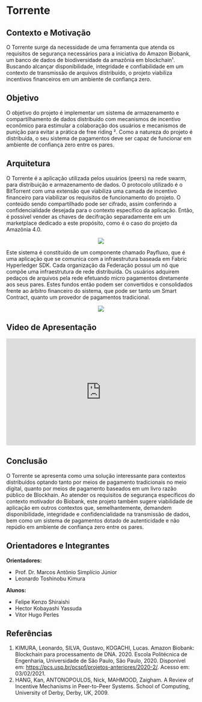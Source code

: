 # Torrente 


## Contexto e Motivação

O Torrente surge da necessidade de uma ferramenta que atenda os requisitos de segurança necessários para a iniciativa do Amazon Biobank, um banco de dados de biodiversidade da amazônia em blockchain¹. 
Buscando alcançar disponibilidade, integridade e confiabilidade em um contexto de transmissão de arquivos distribuído, o projeto viabiliza incentivos financeiros em um ambiente de confiança zero.

## Objetivo

O objetivo do projeto é implementar um sistema de armazenamento e compartilhamento de dados distribuído com mecanismos de incentivo econômico para estimular a colaboração dos usuários e mecanismos de punição para evitar a prática de free riding ².
Como a natureza do projeto é distribuída, o seu sistema de pagamentos deve ser capaz de funcionar em ambiente de confiança zero entre os pares. 

## Arquitetura

O Torrente é a aplicação utilizada pelos usuários (peers) na rede swarm, para distribuição e armazenamento de dados. O protocolo utilizado é o BitTorrent com uma extensão que viabiliza uma camada de incentivo financeiro para viabilizar os requisitos de funcionamento do projeto.
O conteúdo sendo compartilhado pode ser cifrado, assim conferindo a confidencialidade desejada para o contexto específico da aplicação. Então, é possível vender as chaves de decifração separadamente em um marketplace dedicado a este propósito, como é o caso do projeto da Amazônia 4.0.


<p align="center">
  <img src="/Torrente/assets/torrente_flow.jpeg" />
</p>

Este sistema é constituído de um componente chamado Payfluxo, que é uma aplicação que se comunica com a infraestrutura baseada em Fabric Hyperledger SDK. Cada organização da Federação possui um nó que compõe uma infraestrutura de rede distribuída.
Os usuários adquirem pedaços de arquivos pela rede efetuando micro pagamentos diretamente aos seus pares. Estes fundos então podem ser convertidos e consolidados frente ao árbitro financeiro do sistema, que pode ser tanto um Smart Contract, quanto um provedor de pagamentos tradicional.

<p align="center">
  <img src="/Torrente/assets/architecture.jpeg" />
</p>

## Video de Apresentação

<style>.embed-container { position: relative; padding-bottom: 56.25%; height: 0; overflow: hidden; max-width: 100%; } .embed-container iframe, .embed-container object, .embed-container embed { position: absolute; top: 0; left: 0; width: 100%; height: 100%; }</style><div class='embed-container'><iframe src='https://www.youtube.com/embed/QCz42cDgn_U' frameborder='0' allowfullscreen></iframe></div>

## Conclusão

O Torrente se apresenta como uma solução interessante para contextos distribuídos optando tanto por meios de pagamento tradicionais no meio digital, quanto por meios de pagamento baseados em um livro razão público de Blockhain. 
Ao atender os requisitos de segurança específicos do contexto motivador do Biobank, este projeto também sugere viabilidade de aplicação em outros contextos que, semelhantemente, demandem disponibilidade, integridade e confidencialidade na transmissão de dados, bem como um sistema de pagamentos dotado de autenticidade e não repúdio em ambiente de confiança zero entre os pares.

## Orientadores e Integrantes

**Orientadores:**

- Prof. Dr. Marcos Antônio Simplício Júnior
- Leonardo Toshinobu Kimura

**Alunos:**

- Felipe Kenzo Shiraishi
- Hector Kobayashi Yassuda
- Vitor Hugo Perles

## Referências

1. KIMURA, Leonardo, SILVA, Gustavo, KOGACHI, Lucas. Amazon Biobank:
Blockchain para processamento de DNA. 2020. Escola
Politécnica de Engenharia, Universidade de São Paulo, São Paulo, 2020. Disponível
em: <https://pcs.usp.br/pcspf/projetos-anteriores/2020-2/>. Acesso em: 03/02/2021.
2. HANG, Kan, ANTONOPOULOS, Nick, MAHMOOD, Zaigham. A Review of Incentive Mechanisms in Peer-to-Peer Systems. School of Computing, University
of Derby, Derby, UK, 2009.






